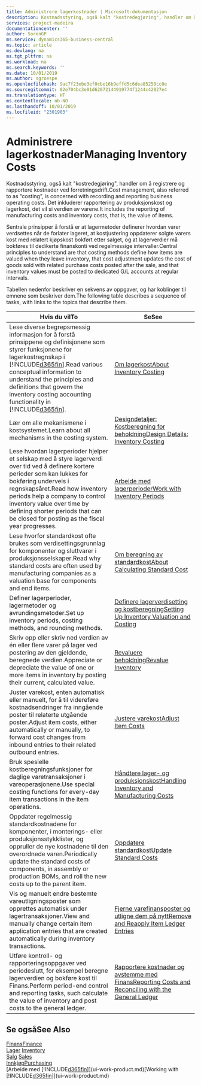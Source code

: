 ```yaml
---
title: Administrere lagerkostnader | Microsoft-dokumentasjon
description: Kostnadsstyring, også kalt "kostredegjøring", handler om å registrere og rapportere kostnader ved forretningsdrift. Det inkluderer rapportering av produksjonskost og lagerkost, det vil si verdien av varene.
services: project-madeira
documentationcenter: ''
author: SorenGP
ms.service: dynamics365-business-central
ms.topic: article
ms.devlang: na
ms.tgt_pltfrm: na
ms.workload: na
ms.search.keywords: ''
ms.date: 10/01/2019
ms.author: sgroespe
ms.openlocfilehash: 9ac7f23ebe3ef0cbe16b9effd5c6dea85250cc0e
ms.sourcegitcommit: 02e704bc3e01d62072144919774f1244c42827e4
ms.translationtype: HT
ms.contentlocale: nb-NO
ms.lasthandoff: 10/01/2019
ms.locfileid: "2301903"
---
```

# <a name="managing-inventory-costs"></a><span data-ttu-id="e57e2-104">Administrere lagerkostnader</span><span class="sxs-lookup"><span data-stu-id="e57e2-104">Managing Inventory Costs</span></span>
<span data-ttu-id="e57e2-105">Kostnadsstyring, også kalt "kostredegjøring", handler om å registrere og rapportere kostnader ved forretningsdrift.</span><span class="sxs-lookup"><span data-stu-id="e57e2-105">Cost management, also referred to as “costing”, is concerned with recording and reporting business operating costs.</span></span> <span data-ttu-id="e57e2-106">Det inkluderer rapportering av produksjonskost og lagerkost, det vil si verdien av varene.</span><span class="sxs-lookup"><span data-stu-id="e57e2-106">It includes the reporting of manufacturing costs and inventory costs, that is, the value of items.</span></span>   

<span data-ttu-id="e57e2-107">Sentrale prinsipper å forstå er at lagermetoder definerer hvordan varer verdsettes når de forlater lageret, at kostjustering oppdaterer solgte varers kost med relatert kjøpskost bokført etter salget, og at lagerverdier må bokføres til dedikerte finanskonti ved regelmessige intervaller.</span><span class="sxs-lookup"><span data-stu-id="e57e2-107">Central principles to understand are that costing methods define how items are valued when they leave inventory, that cost adjustment updates the cost of goods sold with related purchase costs posted after the sale, and that inventory values must be posted to dedicated G/L accounts at regular intervals.</span></span>

<span data-ttu-id="e57e2-108">Tabellen nedenfor beskriver en sekvens av oppgaver, og har koblinger til emnene som beskriver dem.</span><span class="sxs-lookup"><span data-stu-id="e57e2-108">The following table describes a sequence of tasks, with links to the topics that describe them.</span></span>

|<span data-ttu-id="e57e2-109">**Hvis du vil**</span><span class="sxs-lookup"><span data-stu-id="e57e2-109">**To**</span></span>|<span data-ttu-id="e57e2-110">**Se**</span><span class="sxs-lookup"><span data-stu-id="e57e2-110">**See**</span></span>|  
|------------|-------------|  
|<span data-ttu-id="e57e2-111">Lese diverse begrepsmessig informasjon for å forstå prinsippene og definisjonene som styrer funksjonene for lagerkostregnskap i [!INCLUDE[d365fin](includes/d365fin_md.md)].</span><span class="sxs-lookup"><span data-stu-id="e57e2-111">Read various conceptual information to understand the principles and definitions that govern the inventory costing accounting functionality in [!INCLUDE[d365fin](includes/d365fin_md.md)].</span></span>|[<span data-ttu-id="e57e2-112">Om lagerkost</span><span class="sxs-lookup"><span data-stu-id="e57e2-112">About Inventory Costing</span></span>](finance-learn-about-costing.md)|  
|<span data-ttu-id="e57e2-113">Lær om alle mekanismene i kostsystemet.</span><span class="sxs-lookup"><span data-stu-id="e57e2-113">Learn about all mechanisms in the costing system.</span></span>|[<span data-ttu-id="e57e2-114">Designdetaljer: Kostberegning for beholdning</span><span class="sxs-lookup"><span data-stu-id="e57e2-114">Design Details: Inventory Costing</span></span>](design-details-inventory-costing.md)|
|<span data-ttu-id="e57e2-115">Lese hvordan lagerperioder hjelper et selskap med å styre lagerverdi over tid ved å definere kortere perioder som kan lukkes for bokføring underveis i regnskapsåret.</span><span class="sxs-lookup"><span data-stu-id="e57e2-115">Read how inventory periods help a company to control inventory value over time by defining shorter periods that can be closed for posting as the fiscal year progresses.</span></span>|[<span data-ttu-id="e57e2-116">Arbeide med lagerperioder</span><span class="sxs-lookup"><span data-stu-id="e57e2-116">Work with Inventory Periods</span></span>](finance-how-to-work-with-inventory-periods.md)|
|<span data-ttu-id="e57e2-117">Lese hvorfor standardkost ofte brukes som verdisettingsgrunnlag for komponenter og sluttvarer i produksjonsselskaper.</span><span class="sxs-lookup"><span data-stu-id="e57e2-117">Read why standard costs are often used by manufacturing companies as a valuation base for components and end items.</span></span>|[<span data-ttu-id="e57e2-118">Om beregning av standardkost</span><span class="sxs-lookup"><span data-stu-id="e57e2-118">About Calculating Standard Cost</span></span>](finance-about-calculating-standard-cost.md)|
|<span data-ttu-id="e57e2-119">Definer lagerperioder, lagermetoder og avrundingsmetoder.</span><span class="sxs-lookup"><span data-stu-id="e57e2-119">Set up inventory periods, costing methods, and rounding methods.</span></span>|[<span data-ttu-id="e57e2-120">Definere lagerverdisetting og kostberegning</span><span class="sxs-lookup"><span data-stu-id="e57e2-120">Setting Up Inventory Valuation and Costing</span></span>](finance-set-up-inventory-valuation-and-costing.md)|
|<span data-ttu-id="e57e2-121">Skriv opp eller skriv ned verdien av én eller flere varer på lager ved postering av den gjeldende, beregnede verdien.</span><span class="sxs-lookup"><span data-stu-id="e57e2-121">Appreciate or depreciate the value of one or more items in inventory by posting their current, calculated value.</span></span>|[<span data-ttu-id="e57e2-122">Revaluere beholdning</span><span class="sxs-lookup"><span data-stu-id="e57e2-122">Revalue Inventory</span></span>](inventory-how-revalue-inventory.md)|
|<span data-ttu-id="e57e2-123">Juster varekost, enten automatisk eller manuelt, for å til videreføre kostnadsendringer fra inngående poster til relaterte utgående poster.</span><span class="sxs-lookup"><span data-stu-id="e57e2-123">Adjust item costs, either automatically or manually, to forward cost changes from inbound entries to their related outbound entries.</span></span>|[<span data-ttu-id="e57e2-124">Justere varekost</span><span class="sxs-lookup"><span data-stu-id="e57e2-124">Adjust Item Costs</span></span>](inventory-how-adjust-item-costs.md)|
|<span data-ttu-id="e57e2-125">Bruk spesielle kostberegningsfunksjoner for daglige varetransaksjoner i vareoperasjonene.</span><span class="sxs-lookup"><span data-stu-id="e57e2-125">Use special costing functions for every-day item transactions in the item operations.</span></span>|[<span data-ttu-id="e57e2-126">Håndtere lager- og produksjonskost</span><span class="sxs-lookup"><span data-stu-id="e57e2-126">Handling Inventory and Manufacturing Costs</span></span>](finance-handle-inventory-and-manufacturing-costs.md)|  
|<span data-ttu-id="e57e2-127">Oppdater regelmessig standardkostnadene for komponenter, i monterings- eller produksjonsstykklister, og oppruller de nye kostnadene til den overordnede varen.</span><span class="sxs-lookup"><span data-stu-id="e57e2-127">Periodically update the standard costs of components, in assembly or production BOMs, and roll the new costs up to the parent item.</span></span>|[<span data-ttu-id="e57e2-128">Oppdatere standardkost</span><span class="sxs-lookup"><span data-stu-id="e57e2-128">Update Standard Costs</span></span>](finance-how-to-update-standard-costs.md)|
|<span data-ttu-id="e57e2-129">Vis og manuelt endre bestemte vareutligningsposter som opprettes automatisk under lagertransaksjoner.</span><span class="sxs-lookup"><span data-stu-id="e57e2-129">View and manually change certain item application entries that are created automatically during inventory transactions.</span></span>|[<span data-ttu-id="e57e2-130">Fjerne varefinansposter og utligne dem på nytt</span><span class="sxs-lookup"><span data-stu-id="e57e2-130">Remove and Reapply Item Ledger Entries</span></span>](finance-how-to-remove-and-reapply-item-entries.md)|
|<span data-ttu-id="e57e2-131">Utføre kontroll- og rapporteringsoppgaver ved periodeslutt, for eksempel beregne lagerverdien og bokføre kost til Finans.</span><span class="sxs-lookup"><span data-stu-id="e57e2-131">Perform period-end control and reporting tasks, such calculate the value of inventory and post costs to the general ledger.</span></span>|[<span data-ttu-id="e57e2-132">Rapportere kostnader og avstemme med Finans</span><span class="sxs-lookup"><span data-stu-id="e57e2-132">Reporting Costs and Reconciling with the General Ledger</span></span>](finance-report-costs-and-reconcile-with-the-general-ledger.md)|

## <a name="see-also"></a><span data-ttu-id="e57e2-133">Se også</span><span class="sxs-lookup"><span data-stu-id="e57e2-133">See Also</span></span>  
 [<span data-ttu-id="e57e2-134">Finans</span><span class="sxs-lookup"><span data-stu-id="e57e2-134">Finance</span></span>](finance.md)  
 <span data-ttu-id="e57e2-135">[Lager](inventory-manage-inventory.md) </span><span class="sxs-lookup"><span data-stu-id="e57e2-135">[Inventory](inventory-manage-inventory.md) </span></span>  
 <span data-ttu-id="e57e2-136">[Salg](sales-manage-sales.md) </span><span class="sxs-lookup"><span data-stu-id="e57e2-136">[Sales](sales-manage-sales.md) </span></span>  
 [<span data-ttu-id="e57e2-137">Innkjøp</span><span class="sxs-lookup"><span data-stu-id="e57e2-137">Purchasing</span></span>](purchasing-manage-purchasing.md)  
 <span data-ttu-id="e57e2-138">[Arbeide med [!INCLUDE[d365fin](includes/d365fin_md.md)]](ui-work-product.md)</span><span class="sxs-lookup"><span data-stu-id="e57e2-138">[Working with [!INCLUDE[d365fin](includes/d365fin_md.md)]](ui-work-product.md)</span></span>
